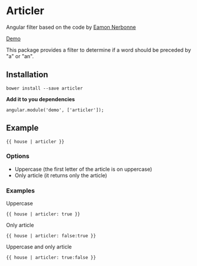 # Articler

Angular filter based on the code by [Eamon Nerbonne](http://eamon.nerbonne.org/2013/04/a-vs-determine-appropriate-english.html)

[Demo](http://santiestra.github.io/articler/)

This package provides a filter to determine if a word should be preceded by "a" or "an".

## Installation
```
bower install --save articler
```

**Add it to you dependencies**
```
angular.module('demo', ['articler']);
```

## Example
```
{{ house | articler }}
```

### Options

  - Uppercase (the first letter of the article is on uppercase)
  - Only article (it returns only the article)

  ### Examples

  Uppercase
  ```
  {{ house | articler: true }}
  ```

  Only article
  ```
  {{ house | articler: false:true }}
  ```

  Uppercase and only article
  ```
  {{ house | articler: true:false }}
  ```

